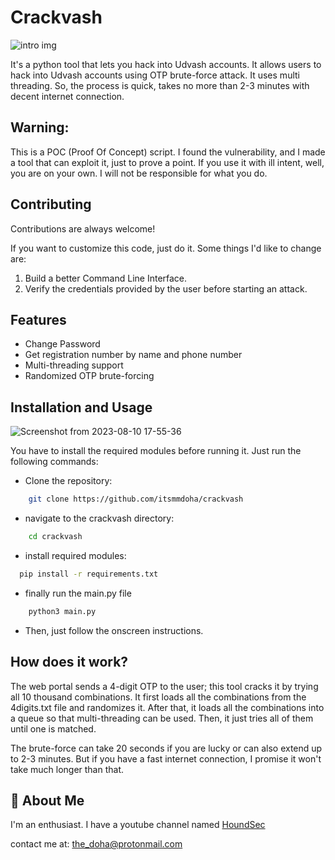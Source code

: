 # Crackvash
![intro img](https://github.com/Itsmmdoha/crackvash/blob/af6678a912ac96dfa9173d5eeb6d12378d88a20d/crackvash.png?raw=true)

It's a python tool that lets you hack into Udvash accounts. It allows users to hack into Udvash accounts using OTP brute-force attack. It uses multi threading. So, the process is quick, takes no more than 2-3 minutes with decent internet connection.



## Warning:

This is a POC (Proof Of Concept) script. I found the vulnerability, and I made a tool that can exploit it, just to prove a point. If you use it with ill intent, well, you are on your own. I will not be responsible for what you do.



## Contributing

Contributions are always welcome!

If you want to customize this code, just do it.
Some things I'd like to change are:
1. Build a better Command Line Interface.
2. Verify the credentials provided by the user before starting an attack.



## Features

- Change Password
- Get registration number by name and phone number
- Multi-threading support
- Randomized OTP brute-forcing



## Installation and Usage

![Screenshot from 2023-08-10 17-55-36](https://github.com/Itsmmdoha/crackvash/assets/70005698/b95e53b6-986c-40e0-a9a6-7b1e7942c509)

You have to install the required modules before running it. Just run the following commands:

- Clone the repository:
```bash
    git clone https://github.com/itsmmdoha/crackvash
```

- navigate to the crackvash directory:
```bash
    cd crackvash
```

- install required modules:
```bash
  pip install -r requirements.txt
```
- finally run the main.py file
```bash
    python3 main.py
```
- Then, just follow the onscreen instructions.

    
## How does it work?

The web portal sends a 4-digit OTP to the user; this tool cracks it by trying all 10 thousand combinations.
It first loads all the combinations from the 4digits.txt file and randomizes it. After that, it loads all the combinations into a queue so that multi-threading can be used. Then, it just tries all of them until one is matched.

The brute-force can take 20 seconds if you are lucky or can also extend up to 2-3 minutes. But if you have a fast internet connection, I promise it won't take much longer than that.

## 🚀 About Me
I'm an enthusiast.
I have a youtube channel named [HoundSec](https://youtube.com/@HoundSec)

contact me at: <the_doha@protonmail.com>
